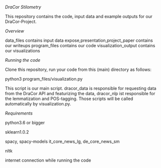 _DraCor Stilometry_

This repository contains the code, input data and example outputs for our DraCor-Project.

_Overview_

data_files				contains input data
expose,presentation,project_paper	contains our writeups
program_files				contains our code
visualization_output			contains our visualizations

_Running the code_

Clone this repository, run your code from this (main) directory as follows:

python3 program_files/visualization.py

This script is our main script. dracor\_data is responsible for requesting data from the DraCor API and featurizing the data, dracor\_nlp ist responsible for the lemmatization and POS-tagging. Those scripts will be called automatically by visualization.py.

_Requirements_

python3.6 or bigger

sklearn1.0.2

spacy, spacy-models it\_core\_news\_lg, de\_core\_news\_sm

nltk

internet connection while running the code
